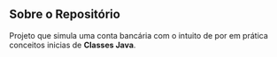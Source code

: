 ## Sobre o Repositório
Projeto que simula uma conta bancária com o intuito de por em prática conceitos inicias de **Classes Java**.  

